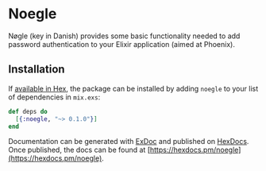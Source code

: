 # Noegle

Nøgle (key in Danish) provides some basic functionality needed to add password
authentication to your Elixir application (aimed at Phoenix).

## Installation

If [available in Hex](https://hex.pm/docs/publish), the package can be installed
by adding `noegle` to your list of dependencies in `mix.exs`:

```elixir
def deps do
  [{:noegle, "~> 0.1.0"}]
end
```

Documentation can be generated with [ExDoc](https://github.com/elixir-lang/ex_doc)
and published on [HexDocs](https://hexdocs.pm). Once published, the docs can
be found at [https://hexdocs.pm/noegle](https://hexdocs.pm/noegle).

